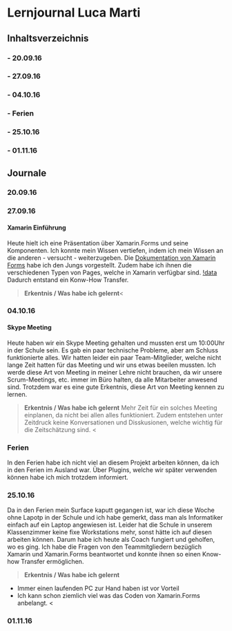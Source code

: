 # Lernjournal Luca Marti
## Inhaltsverzeichnis
### - 20.09.16
### - 27.09.16
### - 04.10.16
### - Ferien
### - 25.10.16
### - 01.11.16

## Journale
### 20.09.16

### 27.09.16
#### Xamarin Einführung
Heute hielt ich eine Präsentation über Xamarin.Forms und seine Komponenten. Ich konnte mein Wissen vertiefen, indem ich mein Wissen an die anderen - versucht - weiterzugeben. Die [Dokumentation von Xamarin Forms](https://developer.xamarin.com/guides/xamarin-forms/) habe ich den Jungs vorgestellt. Zudem habe ich ihnen die verschiedenen Typen von Pages, welche in Xamarin verfügbar sind. 
[!data](https://developer.xamarin.com/guides/xamarin-forms/controls/Pages/Images/Pages-sml.png)
Dadurch entstand ein Konw-How Transfer. 
> **Erkentnis / Was habe ich gelernt**<  
### 04.10.16
#### Skype Meeting 
Heute haben wir ein Skype Meeting gehalten und mussten erst um 10:00Uhr in der Schule sein. Es gab ein paar technische Probleme, aber am Schluss funktionierte alles. 
Wir hatten leider ein paar Team-Mitglieder, welche nicht lange Zeit hatten für das Meeting und wir uns etwas beeilen mussten. Ich werde diese Art von Meeting in meiner Lehre nicht brauchen, da wir unsere Scrum-Meetings, etc. immer im Büro halten, da alle Mitarbeiter anwesend sind. Trotzdem war es eine gute Erkentnis, diese Art von Meeting kennen zu lernen.  
> **Erkentnis / Was habe ich gelernt**
Mehr Zeit für ein solches Meeting einplanen, da nicht bei allen alles funktioniert. Zudem entstehen unter Zeitdruck keine Konversationen und Disskusionen, welche wichtig für die Zeitschätzung sind. <
### Ferien
In den Ferien habe ich nicht viel an diesem Projekt arbeiten können, da ich in den Ferien im Ausland war. Über Plugins, welche wir später verwenden können habe ich mich trotzdem informiert. 
### 25.10.16
Da in den Ferien mein Surface kaputt gegangen ist, war ich diese Woche ohne Lapotp in der Schule und ich habe gemerkt, dass man als Informatiker einfach auf ein Laptop angewiesen ist. Leider hat die Schule in unserem Klassenzimmer keine fixe Workstations mehr, sonst hätte ich auf diesen arbeiten können. Darum habe ich heute als Coach fungiert und geholfen, wo es ging. Ich habe die Fragen von den Teammitgliedern bezüglich Xamarin und Xamarin.Forms beantwortet und konnte ihnen so einen Know-how Transfer ermöglichen. 
> **Erkentnis / Was habe ich gelernt**
- Immer einen laufenden PC zur Hand haben ist vor Vorteil
- Ich kann schon ziemlich viel was das Coden von Xamarin.Forms anbelangt. <
### 01.11.16

